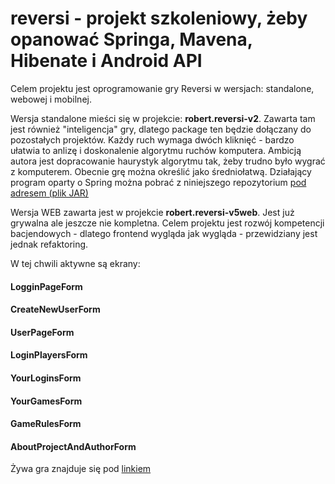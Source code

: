 # reversi - projekt szkoleniowy, żeby opanować Springa, Mavena, Hibenate i Android API

Celem projektu jest oprogramowanie gry Reversi w wersjach: standalone, webowej i mobilnej.

Wersja standalone mieści się w projekcie: <b>robert.reversi-v2</b>.
Zawarta tam jest również "inteligencja" gry, dlatego package ten będzie dołączany do pozostałych projektów.
Każdy ruch wymaga dwóch kliknięć - bardzo ułatwia to anlizę i doskonalenie algorytmu ruchów komputera. Ambicją autora jest dopracowanie haurystyk algorytmu tak, żeby trudno było wygrać z komputerem. Obecnie grę można określić jako średniołatwą. Działający program oparty o Spring można pobrać z niniejszego repozytorium <a href="https://github.com/RobertPod/reversi/blob/master/robert.reversi-v2/target/reversi_v2.jar">pod adresem (plik JAR)</a>

Wersja WEB zawarta jest w projekcie <strong>robert.reversi-v5web</strong>. Jest już grywalna ale jeszcze nie kompletna.
Celem projektu jest rozwój kompetencji bacjendowych - dlatego frontend wygląda jak wygląda - przewidziany jest jednak refaktoring.

W tej chwili aktywne są ekrany:
<h4>LogginPageForm</h4>
<h4>CreateNewUserForm</h4>
<h4>UserPageForm</h4>
<h4>LoginPlayersForm</h4>
<h4>YourLoginsForm</h4>
<h4>YourGamesForm</h4>
<h4>GameRulesForm</h4>
<h4>AboutProjectAndAuthorForm</h4>

Żywa gra znajduje się pod <a href="http://reversiv5web.cfapps.io">linkiem</a>
